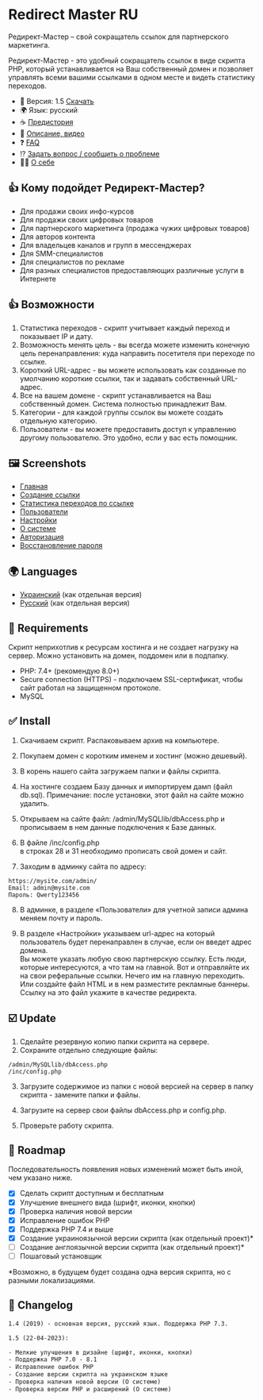 # Redirect Master RU

Редирект-Мастер – свой сокращатель ссылок для партнерского маркетинга.

Редирект-Мастер - это удобный сокращатель ссылок в виде скрипта PHP, который устанавливается на Ваш собственный домен и позволяет управлять всеми вашими ссылками в одном месте и видеть статистику переходов.

- :floppy_disk: Версия: 1.5 [Скачать](https://github.com/pekarskyi/RedirectMaster/releases)
- :earth_africa: Язык: русский
- :coffee: [Предистория](https://github.com/pekarskyi/RedirectMaster/wiki/%D0%9F%D1%80%D0%B5%D0%B4%D0%B8%D1%81%D1%82%D0%BE%D1%80%D0%B8%D1%8F)
- :scroll: [Описание, видео](https://inwebpress.com/redirekt-master-svoj-sokrashhatel-ssylok/)
- :question: [FAQ](https://github.com/pekarskyi/RedirectMaster/wiki)
- :interrobang: [Задать вопрос / сообщить о проблеме](https://github.com/pekarskyi/RedirectMaster/issues)
- :man_technologist: [О себе](https://github.com/pekarskyi)

## :thumbsup: Кому подойдет Редирект-Мастер?

- Для продажи своих инфо-курсов
- Для продажи своих цифровых товаров
- Для партнерского маркетинга (продажа чужих цифровых товаров)
- Для авторов контента
- Для владельцев каналов и групп в мессенджерах
- Для SMM-специалистов
- Для специалистов по рекламе
- Для разных специалистов предоставляющих различные услуги в Интернете

## :thumbsup: Возможности

1. Статистика переходов - скрипт учитывает каждый переход и показывает IP и дату.
2. Возможность менять цель - вы всегда можете изменить конечную цель перенаправления: куда направить посетителя при переходе по ссылке.
3. Короткий URL-адрес - вы можете использовать как созданные по умолчанию короткие ссылки, так и задавать собственный URL-адрес.
4. Все на вашем домене - скрипт устанавливается на Ваш собственный домен. Система полностью принадлежит Вам.
5. Категории - для каждой группы ссылок вы можете создать отдельную категорию.
6. Пользователи - вы можете предоставить доступ к управлению другому пользователю. Это удобно, если у вас есть помощник.

## :framed_picture: Screenshots

- [Главная](https://1drv.ms/i/s!AqqMd7ixtOxl8TLLQtbj4Fa6mSUJ?e=FnZaEW)
- [Создание ссылки](https://1drv.ms/i/s!AqqMd7ixtOxl8TRGx23KBFWIh7re?e=8tMKYX)
- [Статистика переходов по ссылке](https://1drv.ms/i/s!AqqMd7ixtOxl8Tg71SIVwOiX_Rut?e=FZoi0P)
- [Пользователи](https://1drv.ms/i/s!AqqMd7ixtOxl8TbGjug-z6Xh3joa?e=piWd6q)
- [Настройки](https://1drv.ms/i/s!AqqMd7ixtOxl8TVFJGdWQ2UpoODK?e=pl7qNO)
- [О системе](https://1drv.ms/i/s!AqqMd7ixtOxl8TdXK2JSlnm8bdwe?e=fVQx7N)
- [Авторизация](https://1drv.ms/i/s!AqqMd7ixtOxl8TFLLtKE0DIc1Fjt?e=NjkXGg)
- [Восстановление пароля](https://1drv.ms/i/s!AqqMd7ixtOxl8TPX787N8CM729Fk?e=534Sa1)

## :earth_africa: Languages

- [Украинский](https://github.com/pekarskyi/RedirectMaster-UA) (как отдельная версия)
- [Русский](https://github.com/pekarskyi/RedirectMaster) (как отдельная версия)

## :loudspeaker: Requirements

Скрипт неприхотлив к ресурсам хостинга и не создает нагрузку на сервер. Можно установить на домен, поддомен или в подпапку.

- PHP: 7.4+ (рекомендую 8.0+)
- Secure connection (HTTPS) - подключаем SSL-сертификат, чтобы сайт работал на защищенном протоколе.
- MySQL

## :white_check_mark: Install

1. Скачиваем скрипт. Распаковываем архив на компьютере.

2. Покупаем домен с коротким именем и хостинг (можно дешевый).

3. В корень нашего сайта загружаем папки и файлы скрипта.

4. На хостинге создаем Базу данных и импортируем дамп (файл db.sql). Примечание: после установки, этот файл на сайте можно удалить.

5. Открываем на сайте файл: /admin/MySQLlib/dbAccess.php и прописываем в нем данные подключения к Базе данных.

6. В файле /inc/config.php<br>
в строках 28 и 31 необходимо прописать свой домен и сайт.

7. Заходим в админку сайта по адресу:
```
https://mysite.com/admin/
Email: admin@mysite.com
Пароль: Qwerty123456
```

8. В админке, в разделе «Пользователи» для учетной записи админа меняем почту и пароль.

9. В разделе «Настройки» указываем url-адрес на который пользователь будет перенаправлен в случае, если он введет адрес домена.<br>
Вы можете указать любую свою партнерскую ссылку. Есть люди, которые интересуются, а что там на главной. Вот и отправляйте их на свои реферальные ссылки. Нечего им на главную переходить. Или создайте файл HTML и в нем разместите рекламные баннеры. Ссылку на это файл укажите в качестве редиректа.

## :ballot_box_with_check: Update

1. Сделайте резервную копию папки скрипта на сервере.
2. Сохраните отдельно следующие файлы: 

```
/admin/MySQLlib/dbAccess.php
/inc/config.php
```
3. Загрузите содержимое из папки с новой версией на сервер в папку скрипта - замените папки и файлы.

4. Загрузите на сервер свои файлы dbAccess.php и config.php.

5. Проверьте работу скрипта.

## :rocket: Roadmap

Последовательность появления новых изменений может быть иной, чем указано ниже.

- [X] Сделать скрипт доступным и бесплатным
- [X] Улучшение внешнего вида (шрифт, иконки, кнопки)
- [X] Проверка наличия новой версии
- [X] Исправление ошибок PHP
- [X] Поддержка PHP 7.4 и выше
- [X] Создание украиноязычной версии скрипта (как отдельный проект)*
- [ ] Создание англоязычной версии скрипта (как отдельный проект)*
- [ ] Пошаговый установщик

*Возможно, в будущем будет создана одна версия скрипта, но с разными локализациями.

## :date: Changelog

```txt
1.4 (2019) - основная версия, русский язык. Поддержка PHP 7.3.

1.5 (22-04-2023):

- Мелкие улучшения в дизайне (шрифт, иконки, кнопки)
- Поддержка PHP 7.0 - 8.1
- Исправление ошибок PHP
- Создание версии скрипта на украинском языке
- Проверка наличия новой версии (О системе)
- Проверка версии PHP и расширений (О системе)
```
